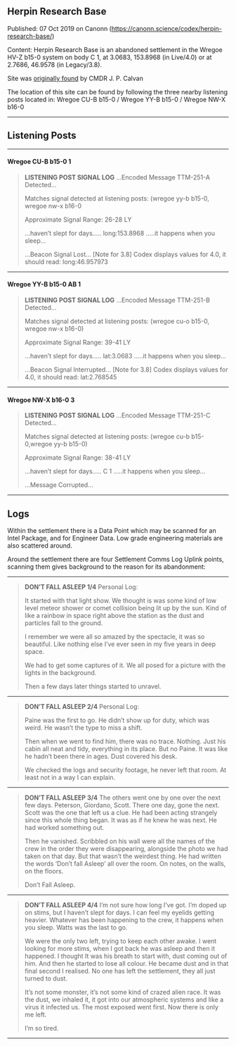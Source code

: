 ## Herpin Research Base

Published: 07 Oct 2019 on Canonn (https://canonn.science/codex/herpin-research-base/)

Content: Herpin Research Base is an abandoned settlement in the Wregoe HV-Z b15-0 system on body C 1, at 3.0683, 153.8968 (in Live/4.0) or at 2.7686, 46.9578 (in Legacy/3.8).

Site was [originally found](https://forums.frontier.co.uk/threads/new-abandoned-research-base-found.525706/) by CMDR J. P. Calvan

The location of this site can be found by following the three nearby listening posts located in:
Wregoe CU-B b15-0 / Wregoe YY-B b15-0 / Wregoe NW-X b16-0

* * *

## Listening Posts

* * *

#### Wregoe CU-B b15-0 1

> 
> **LISTENING POST SIGNAL LOG**
> …Encoded Message TTM-251-A Detected…
> 
> Matches signal detected at listening posts: (wregoe yy-b b15-0, wregoe nw-x b16-0
> 
> Approximate Signal Range: 26-28 LY
> 
> …haven’t slept for days….. long:153.8968 …..it happens when you sleep…
> 
> …Beacon Signal Lost…
> [Note for 3.8] Codex displays values for 4.0, it should read: long:46.957973

* * *

#### Wregoe YY-B b15-0 AB 1

> 
> **LISTENING POST SIGNAL LOG**
> …Encoded Message TTM-251-B Detected…
> 
> Matches signal detected at listening posts: (wregoe cu-o b15-0, wregoe nw-x b16-0)
> 
> Approximate Signal Range: 39-41 LY
> 
> …haven’t slept for days….. lat:3.0683 …..it happens when you sleep…
> 
> …Beacon Signal Interrupted…
> [Note for 3.8] Codex displays values for 4.0, it should read: lat:2.768545

* * *

#### Wregoe NW-X b16-0 3

> 
> **LISTENING POST SIGNAL LOG**
> …Encoded Message TTM-251-C Detected…
> 
> Matches signal detected at listening posts: (wregoe cu-b b15-0,wregoe yy-b b15-0)
> 
> Approximate Signal Range: 38-41 LY
> 
> …haven’t slept for days….. C 1 …..it happens when you sleep…
> 
> …Message Corrupted…

* * *

## Logs

Within the settlement there is a Data Point which may be scanned for an Intel Package, and for Engineer Data. Low grade engineering materials are also scattered around.

Around the settlement there are four Settlement Comms Log Uplink points, scanning them gives background to the reason for its abandonment:

* * *

> 
> **DON’T FALL ASLEEP 1/4**
> Personal Log:
> 
> It started with that light show. We thought is was some kind of low level meteor shower or comet collision being lit up by the sun. Kind of like a rainbow in space right above the station as the dust and particles fall to the ground.
> 
> I remember we were all so amazed by the spectacle, it was so beautiful. Like nothing else I’ve ever seen in my five years in deep space.
> 
> We had to get some captures of it. We all posed for a picture with the lights in the background.
> 
> Then a few days later things started to unravel.

* * *

> 
> **DON’T FALL ASLEEP 2/4**
> Personal Log:
> 
> Paine was the first to go. He didn’t show up for duty, which was weird. He wasn’t the type to miss a shift.
> 
> Then when we went to find him, there was no trace. Nothing. Just his cabin all neat and tidy, everything in its place. But no Paine. It was like he hadn’t been there in ages. Dust covered his desk.
> 
> We checked the logs and security footage, he never left that room. At least not in a way I can explain.

* * *

> 
> **DON’T FALL ASLEEP 3/4**
> The others went one by one over the next few days. Peterson, Giordano, Scott. There one day, gone the next. Scott was the one that left us a clue. He had been acting strangely since this whole thing began. It was as if he knew he was next. He had worked something out.
> 
> Then he vanished. Scribbled on his wall were all the names of the crew in the order they were disappearing, alongside the photo we had taken on that day. But that wasn’t the weirdest thing. He had written the words ‘Don’t fall Asleep’ all over the room. On notes, on the walls, on the floors.
> 
> Don’t Fall Asleep.

* * *

> 
> **DON’T FALL ASLEEP 4/4**
> I’m not sure how long I’ve got. I’m doped up on stims, but I haven’t slept for days. I can feel my eyelids getting heavier. Whatever has been happening to the crew, it happens when you sleep. Watts was the last to go.
> 
> We were the only two left, trying to keep each other awake. I went looking for more stims, when I got back he was asleep and then it happened. I thought It was his breath to start with, dust coming out of him. And then he started to lose all colour. He became dust and in that final second I realised. No one has left the settlement, they all just turned to dust.
> 
> It’s not some monster, it’s not some kind of crazed alien race. It was the dust, we inhaled it, it got into our atmospheric systems and like a virus it infected us. The most exposed went first. Now there is only me left.
> 
> I’m so tired.

* * *